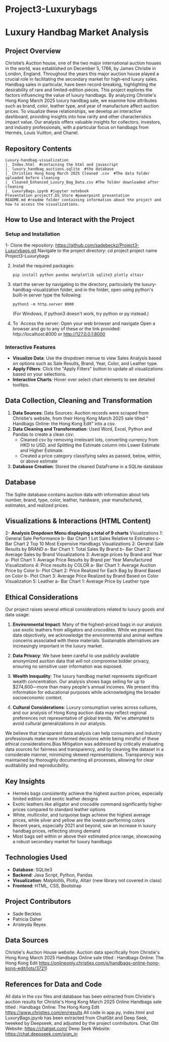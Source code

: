 # Project3-Luxurybags
# Luxury Handbag Market Analysis


## Project Overview
Christie’s Auction house, one of the two major international auction houses in the world, was established on December 5, 1766, by James Christie in London, England. Throughout the years this major auction house played a crucial role in facilitating the secondary market for high-end luxury sales. Handbag sales in particular, have been record-breaking, highlighting the desirability of rare and limited-edition pieces.
This project explores the factors influencing the value of luxury handbags. By analyzing Christie's Hong Kong March 2025 luxury handbag sale, we examine how attributes such as brand, color, leather type, and year of manufacture affect auction prices.
To visualize these relationships, we develop an interactive dashboard, providing insights into how rarity and other characteristics impact value.
Our analysis offers valuable insights for collectors, investors, and industry professionals, with a particular focus on handbags from Hermès, Louis Vuitton, and Chanel.


## Repository Contents
```
Luxury-handbag-visualization
|_ Index.html  #containing the html and javascript
|_ luxury_handbag_auctions.sqlite  #the database
|_ Christies Hong Kong March 2025 Cleaned .csv  #The data folder uploaded before cleaning
|_ Cleaned_Enhanced_Luxury_Bag_Data.csv #The folder downloaded after cleaning
|_ LuxuryBags.ipynb #jupyter notebook
Presentation projectf.DS_Store #powerpoint presentation
README.md #readme folder containing information about the project and how to access the visualizations. 
```
## How to Use and Interact with the Project


### Setup and Installation
1- Clone the repository: https://github.com/sadebeckz/Project3-Luxurybags.git
Navigate to the project directory: cd project project name Project3-Luxurybags


2. Install the required packages:
   ```
   pip install python pandas matplotlib sqlite3 plotly altair
   ```
3. start the server by navigating to the directory, particularly the luxury-handbag-visualization folder, and in the folder, open using python's built-in server type the following:
   ```
   python3 -m http.server 8000
   ```
   (For Windows, if python3 doesn't work, try python or py instead.)

4. To `Access the server: Open your web browser and navigate 
Open a browser and go to any of these or the link provided:
http://localhost:8000 or http://127.0.0.1:8000

### Interactive Features
- **Visualize Data**: Use the dropdown menue to view Sales Analysis based on options such as Sale Results, Brand, Year, Color, and Leather type. 
- **Apply Filters**: Click the "Apply Filters" button to update all visualizations based on your selections.
- **Interactive Charts**: Hover over select chart elements to see detailed tooltips.


## Data Collection, Cleaning  and Transformation
1. **Data Sources**: Data Sources: Auction records were scraped from Christie's website, from their Hong Kong March 2025 sale titled “ Handbags Online: the Hong Kong Edit” into a csv.
2. **Data Cleaning and Transformation**: Used Word, Excel, Python and Pandas to create a clean csv:
   - Cleaned csv by removing irrelevant lots, converting currency from HKD to USD, and Splitting the Estimate column into Lower Estimate and Higher Estimate. ​
   - Created a price category classifying sales as passed, below, within, or above estimate
3. **Database Creation**: Stored the cleaned DataFrame in a SQLite database


## Database
The Sqlite database contains auction data with information about lots number, brand, type, color, leather, hardware, year manufactured, estimates, and realized prices.


## Visualizations & Interactions  (HTML Content)   

2- **Analysis Dropdown Menu displaying a total of 9 charts**
Visualizations 1: General Sale Performance
b- Bar Chart 1 Lot Sales Relative to Estimates
c- Bar Chart 2 Top 10 Most Expensive Handbags
Visualizations 2: General Sale Results by BRAND
	a- Bar Chart 1: Total Sales By Brand 
	b- Bar Chart 2: Average Sales by Brand
Visualizations 3: Average prices by Brand and Year
	a- Plot Chart 1: Average Price Results by Brand per Year Manufactured
Visualizations 4: Price results by COLOR
	a- Bar Chart 1: Average Auction Price by Color
	b- Plot Chart 2: Price Realized for Each Bag by Brand Based on Color
	b- Plot Chart 3: Average Price Realized by Brand Based on Color
Visualization 5: Leather
   a- Bar Chart 1: Average Price by Leather type


## Ethical Considerations


Our project raises several ethical considerations related to luxury goods and data usage:


1. **Environmental Impact**: Many of the highest-priced bags in our analysis use exotic leathers from alligators and crocodiles. While we present this data objectively, we acknowledge the environmental and animal welfare concerns associated with these materials. Sustainable alternatives are increasingly important in the luxury market.


2. **Data Privacy**: We have been careful to  use publicly available anonymized auction data that will not compromise bidder privacy, ensuring no sensitive user information was exposed.


3. **Wealth Inequality**: The luxury handbag market represents significant wealth concentration. Our analysis shows bags selling for up to $274,600—more than many people's annual incomes. We present this information for educational purposes while acknowledging the broader socioeconomic context.


4. **Cultural Considerations**: Luxury consumption varies across cultures, and our analysis of Hong Kong auction data may reflect regional preferences not representative of global trends. We've attempted to avoid cultural generalizations in our analysis.


We believe that transparent data analysis can help consumers and industry professionals make more informed decisions while being mindful of these ethical considerations.Bias Mitigation was addressed by critically evaluating data sources for fairness and transparency, and by cleaning the dataset in a considerate manner, minimizing skewed representations. Transparency was maintained by thoroughly documenting all processes, allowing for clear auditability and reproducibility.


## Key Insights
- Hermès bags consistently achieve the highest auction prices, especially limited edition and exotic leather designs
- Exotic leathers like alligator and crocodile command significantly higher prices compared to standard leather options
- White, multicolor, and turquoise bags achieve the highest average prices, while silver and yellow are the lowest-performing colors
- Recent years, especially 2021 and beyond, saw an increase in luxury handbag prices, reflecting strong demand
- Most bags sell within or above their estimated price range, showcasing a robust secondary market for luxury handbags


## Technologies Used
- **Database**: SQLite3
- **Backend**: Java Script, Python, Pandas
- **Visualization**: Matplotlib, Plotly, Altair (new library not covered in class)
- **Frontend**: HTML, CSS, Bootstrap


## Project Contributors
- Sade Beckles
- Patricia Daher
- Arisleyda Reyes


## Data Sources
Christie's Auction House website: 
Auction data specifically from Christie's Hong Kong March 2025 Handbags Online sale titled : Handbags Online: The Hong Kong Edit https://onlineonly.christies.com/s/handbags-online-hong-kong-edit/lots/3721)


## References for Data and Code
All data in the csv files and database has been extracted from Christie's auction results for Christie's Hong Kong March 2025 Online Handbags sale titled : Handbags Online: The Hong Kong Edit  https://www.christies.com/en/results
All code in app.py, index.html and LuxuryBags.jpynb has been extracted from ChatGbt and Deep Seek, tweeked by Deepseek, and adjusted by the project contributors.
Chat Gbt Website: https://chatgpt.com/
Deep Seek Website: https://chat.deepseek.com/sign_in








